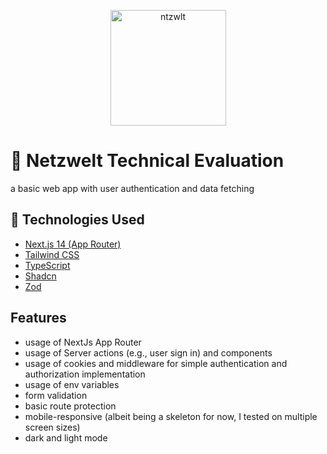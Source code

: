 <p align="center">
    <img alt="ntzwlt" src="https://styles.redditmedia.com/t5_7w9ysr/styles/profileIcon_ijulv492pbha1.png?width=256&height=256&frame=1&auto=webp&crop=256:256,smart&s=f7a75552a8a5d03c553b60224ee60a7d1b051b65" width="185"/>
</p>

# 📜 Netzwelt Technical Evaluation

a basic web app with user authentication and data fetching

## 🚀 Technologies Used

- [Next.js 14 (App Router)](https://nextjs.org/docs/getting-started)
- [Tailwind CSS](https://tailwindcss.com/)
- [TypeScript](https://www.typescriptlang.org/)
- [Shadcn](https://ui.shadcn.com/)
- [Zod](https://zod.dev/)

## Features

- usage of NextJs App Router
- usage of Server actions (e.g., user sign in) and components
- usage of cookies and middleware for simple authentication and authorization implementation
- usage of env variables
- form validation
- basic route protection
- mobile-responsive (albeit being a skeleton for now, I tested on multiple screen sizes)
- dark and light mode
